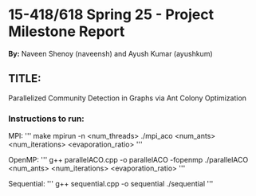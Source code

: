 # 15-418/618 Spring 25 - Project Milestone Report

**By:** Naveen Shenoy (naveensh) and Ayush Kumar (ayushkum)

## TITLE:
Parallelized Community Detection in Graphs via Ant Colony Optimization

### Instructions to run:

MPI:
'''
make
mpirun -n <num_threads> ./mpi_aco <num_ants> <num_iterations> <alpha> <beta> <rho> <evaporation_ratio>
'''

OpenMP:
'''
g++ parallelACO.cpp -o parallelACO -fopenmp
./parallelACO <num_ants> <num_iterations> <alpha> <beta> <rho> <evaporation_ratio>
'''

Sequential:
'''
g++ sequential.cpp -o sequential
./sequential
'''
